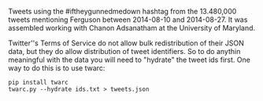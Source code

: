 Tweets using the #iftheygunnedmedown hashtag from the 13.480,000 tweets
mentioning Ferguson between 2014-08-10 and 2014-08-27. It was assembled 
working with Chanon Adsanatham at the University of Maryland.

Twitter''s Terms of Service do not allow bulk redistribution of their JSON
data, but they do allow distribution of tweet identifiers. So to do anythin
meaningful with the data you will need to "hydrate" the tweet ids first. One 
way to do this is to use twarc:

    pip install twarc
    twarc.py --hydrate ids.txt > tweets.json

